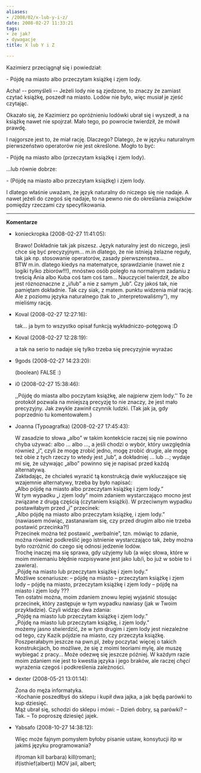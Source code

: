 ```yaml
---
aliases:
- /2008/02/x-lub-y-i-z/
date: 2008-02-27 11:33:21
tags:
- że jak?
- dywagacje
title: X lub Y i Z

---
```


Kazimierz przeciągnął się i powiedział:

\- Pójdę na miasto albo przeczytam książkę i zjem lody.

Acha! -- pomyśleli -- Jeżeli lody nie są zjedzone, to znaczy że zamiast czytać
książkę, poszedł na miasto. Lodów nie było, więc musiał je zjeść czytając.

<!--more-->

Okazało się, że Kazimierz po opróżnieniu lodówki ubrał się i wyszedł, a na
książkę nawet nie spojrzał. Mało tego, po powrocie twierdził, że mówił prawdę.

I najgorsze jest to, że miał rację. Dlaczego? Dlatego, że w języku naturalnym
pierwszeństwo operatorów nie jest określone. Mogło to być:

\- Pójdę na miasto albo (przeczytam książkę i zjem lody).

...lub równie dobrze:

\- (Pójdę na miasto albo przeczytam książkę) i zjem lody.

I dlatego właśnie uważam, że język naturalny do niczego się nie nadaje.  A nawet
jeżeli do czegoś się nadaje, to na pewno nie do określania związków pomiędzy
rzeczami czy specyfikowania.

----
**Komentarze**

* konieckropka (2008-02-27 11:41:05): <p>Brawo! Dokładnie tak jak piszesz. Język
  naturalny jest do niczego, jesli chce się być precyzyjnym&#8230; m.in dlatego,
  że nie istnieją żelazne reguły, tak jak np. stosowanie operatorów, zasady
  pierwszenstwa&#8230; <br /> <span class="caps">BTW</span> m.in. dlatego kiedys
  na matematyce, sprawdzianie (nawet nie z logiki tylko zbiorów!!!), mnóstwo
  osób poległo na normalnym zadaniu z treścią Ania albo Kuba coś tam coś
  tam&#8230; Nauczyciel twierdził, że albo jest róznoznaczne z
  &#8222;i/lub&#8221; a nie z samym &#8222;lub&#8221;. Czy jakoś tak, nie
  pamiętam dokładnie. Tak czy siak, z matem. punktu widzenia miał rację. Ale z
  poziomu języka naturalnego (tak to &#8222;interpretowaliśmy&#8221;), my
  mieliśmy rację.</p>
* Koval (2008-02-27 12:27:16): <p>tak&#8230; ja bym to wszystko opisał funkcją
  wykładniczo-potęgową :D</p>
* Koval (2008-02-27 12:28:19): <p>a tak na serio to nadaje się tylko trzeba się
  precyzyjnie wyrażac</p>
* 9gods (2008-02-27 14:23:20): <p>(boolean) <span class="caps">FALSE</span>
  :)</p>
* i0 (2008-02-27 15:38:46): <p>,,Pójdę do miasta albo poczytam książkę, ale
  najpierw zjem lody.&#8217;&#8216; To że protokół pozwala na mniejszą precyzję
  to nie znaczy, że jest mało precyzyjny. Jak zwykle zawinił czynnik ludzki.
  (Tak jak ja, gdy poprzednio tu komentowałem.)</p>
* Joanna (Typoagrafka) (2008-02-27 17:45:43): <p>W zasadzie to słowa
  &#8222;albo&#8221; w takim kontekście raczej się nie powinno chyba używać:
  albo &#8230; albo &#8230;, a jeśli chodzi o wybór, który uwzględnia również
  &#8222;i&#8221;, czyli że mogę zrobić jedno, mogę zrobić drugie, ale mogę też
  obie z tych rzeczy to wtedy jest &#8222;lub&#8221;, a dokładniej &#8230; lub
  &#8230;; wydaje mi się, że używając &#8222;albo&#8221; powinno się je napisać
  przed każdą alternatywą.<br /> Zakładając, że chciałeś wyrazić tą konstrukcją
  dwie wykluczające się wzajemnie alternatywy, trzeba by było napisać: <br />
  &#8222;Albo pójdę na miasto albo przeczytam książkę i zjem lody.&#8221;<br />
  W tym wypadku &#8222;i zjem lody&#8221; moim zdaniem wystarczająco mocno jest
  związane z drugą częścią (czytaniem książki). W przeciwnym wypadku
  postawiłabym przed &#8222;i&#8221; przecinek:<br /> &#8222;Albo pójdę na
  miasto albo przeczytam książkę, i zjem lody.&#8221;<br /> (nawiasem mówiąc,
  zastanawiam się, czy przed drugim albo nie trzeba postawić przecinka?!)<br />
  Przecinek można też postawić &#8222;werbalnie&#8221;, tzn. mówiąc to zdanie,
  można również podkreślić jego istnienie wystarczająco tak, żeby można było
  rozróżnić do czego się odnosi jedzenie lodów.<br /> Trochę inaczej ma się
  sprawa, gdy użyjemy lub (a więc słowa, które w moim mniemaniu błędnie
  rozpisywane jest jako lub/i, bo już w sobie to i zawiera).<br /> &#8222;Pójdę
  na miasto lub przeczytam książkę i zjem lody.&#8221;<br /> Możliwe
  scenariusze: &#8211; pójdę na miasto &#8211; przeczytam książkę i zjem lody
  &#8211; pójdę na miasto, przeczytam książkę i zjem lody &#8211; pójdę na
  miasto i zjem lody ???<br /> Ten ostatni można, moim zdaniem znowu lepiej
  wyjaśnić stosując przecinek, który zastępuje w tym wypadku nawiasy (jak w
  Twoim przykładzie). Czyli widząc dwa zdania:<br /> &#8222;Pójdę na miasto lub
  przeczytam książkę i zjem lody.&#8221;<br /> &#8222;Pójdę na miasto lub
  przeczytam książkę, i zjem lody.&#8221;<br /> możemy jasno stwierdzić, że w
  tym drugim i zjem lody jest niezależne od tego, czy Kazik pójdzie na miasto,
  czy przeczyta książkę.<br /> Poszperałabym jeszcze na pwn.pl, żeby poczytać
  więcej o takich konstrukcjach, bo możliwe, że się z moimi teoriami mylę, ale
  muszę wybiegać z pracy&#8230; Może odezwę się jeszcze później. W każdym razie
  moim zdaniem nie jest to kwestia języka i jego braków, ale raczej
  <em>chęci</em> wyrażenia czegoś i podkreślenia zależności.</p>
* dexter (2008-05-21 13:01:14): <p>Żona do męża informatyka.<br /> -Kochanie
  poszedłbyś do sklepu i kupił dwa jajka, a jak będą parówki to kup dziesięć.<br
  /> Mąż ubrał się, schodzi do sklepu i mówi: &#8211; Dzień dobry, są parówki?
  &#8211; Tak. &#8211; To poproszę dziesięć jajek.</p>
* Yabsafo (2008-10-27 14:38:12): <p>Więc może fajnym pomysłem byłoby pisanie
  ustaw, konsytucji itp w jakimś języku programowania?</p>  <p>if(roman kill
  barbara) kill(roman);<br /> if(isthief(albert)) <span class="caps">MOV</span>
  jail, albert;</p>
